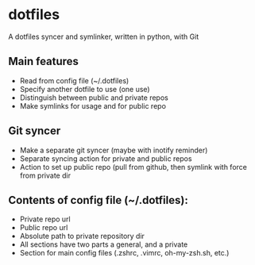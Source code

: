 # dotfiles
A dotfiles syncer and symlinker, written in python, with Git

## Main features

* Read from config file (~/.dotfiles)
 * Specify another dotfile to use (one use)
* Distinguish between public and private repos
* Make symlinks for usage and for public repo

## Git syncer

* Make a separate git syncer (maybe with inotify reminder)
* Separate syncing action for private and public repos
* Action to set up public repo (pull from github, then symlink with force from private dir

## Contents of config file (~/.dotfiles):

* Private repo url
* Public repo url
* Absolute path to private repository dir
* All sections have two parts a general, and a private
* Section for main config files (.zshrc, .vimrc, oh-my-zsh.sh, etc.)


